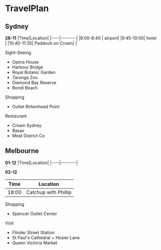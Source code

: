 # TravelPlan

## Sydney

**28-11**
|Time|Location|
|----|--------|
|8:00-8:40 | airport|
|9:45-10:00| hotel  |
|10:40-11:30| Paddock on Crown|
|


Sight-Seeing
* Opera House
* Harbour Bridge
* Royal Botanic Garden
* Taronga Zoo
* Diamond Bay Reserve
* Bondi Beach

Shopping
* Outlet Birkenhead Point

Restaurant
* Crown Sydney
* Basax
* Meat District Co

## Melbourne 

**01-12**
|Time|Location|
|----|--------|

**02-12**

|Time|Location|
|----|--------|
|18:00|Catchup with Phillip|


Shopping
* Spencer Outlet Center

Visit 
* Flinder Street Station
* St Paul's Cathedral + Hosier Lane
* Queen Victoria Market
